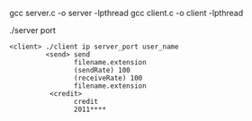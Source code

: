 
 
 <compile>  gcc server.c -o server -lpthread 
            gcc client.c -o client -lpthread
            
            
 
 <excution>
    <server> ./server port
    
    
    <client> ./client ip server_port user_name
             <send> send
                    filename.extension 
                    (sendRate) 100
                    (receiveRate) 100
                    filename.extension
              <credit> 
                    credit 
                    2011****
    
